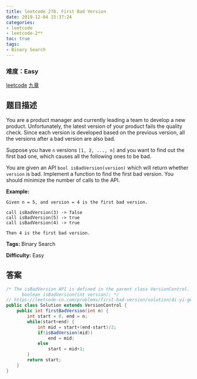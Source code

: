 ```yaml
---
title: leetcode 278. First Bad Version
date: 2019-12-04 15:37:24
categories:
- leetcode
- leetcode-2**
toc: true
tags:
- Binary Search
---
```

### 难度：Easy

<a href="https://leetcode.com/problems/first-bad-version/">leetcode</a>
<a href="https://www.jiuzhang.com/solution/first-bad-version/">九章</a>
## 题目描述
You are a product manager and currently leading a team to develop a new
product. Unfortunately, the latest version of your product fails the quality
check. Since each version is developed based on the previous version, all the
versions after a bad version are also bad.

Suppose you have `n` versions `[1, 2, ..., n]` and you want to find out the
first bad one, which causes all the following ones to be bad.

You are given an API `bool isBadVersion(version)` which will return whether
`version` is bad. Implement a function to find the first bad version. You
should minimize the number of calls to the API.

**Example:**
        
    Given n = 5, and version = 4 is the first bad version.
    
    call isBadVersion(3) -> false
    call isBadVersion(5) -> true
    call isBadVersion(4) -> true
    
    Then 4 is the first bad version. 
    


**Tags:** Binary Search

**Difficulty:** Easy
## 答案
<!--more-->
```java
/* The isBadVersion API is defined in the parent class VersionControl.
      boolean isBadVersion(int version); */
// https://leetcode-cn.com/problems/first-bad-version/solution/di-yi-ge-cuo-wu-de-ban-ben-by-leetcode/
public class Solution extends VersionControl {
    public int firstBadVersion(int n) {
        int start = 0, end = n;
        while(start<end) {
            int mid = start+(end-start)/2;
            if(isBadVersion(mid))
                end = mid;
            else
                start = mid+1;
        }
        return start;
    }
}
```
